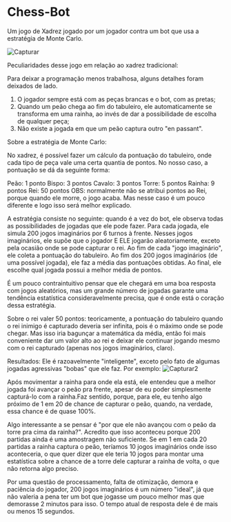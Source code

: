 # Chess-Bot
Um jogo de Xadrez jogado por um jogador contra um bot que usa a estratégia de Monte Carlo.

![Capturar](https://user-images.githubusercontent.com/79885562/117321868-e14f5480-ae63-11eb-88d1-f0cb6cea5ee6.JPG)

Peculiaridades desse jogo em relação ao xadrez tradicional:

Para deixar a programação menos trabalhosa, alguns detalhes foram deixados de lado.

1. O jogador sempre está com as peças brancas e o bot, com as pretas;
2. Quando um peão chega ao fim do tabuleiro, ele automaticamente se transforma em uma rainha, ao invés de dar a possibilidade de escolha de qualquer peça;
3. Não existe a jogada em que um peão captura outro "en passant".


Sobre a estratégia de Monte Carlo:

No xadrez, é possível fazer um cálculo da pontuação do tabuleiro, onde cada tipo de peça vale uma certa quantia de pontos. No nosso caso, a pontuação se dá da seguinte forma:

Peão: 1 ponto
Bispo: 3 pontos
Cavalo: 3 pontos
Torre: 5 pontos
Rainha: 9 pontos
Rei: 50 pontos
OBS: normalmente não se atribui pontos ao Rei, porque quando ele morre, o jogo acaba. Mas nesse caso é um pouco diferente e logo isso será melhor explicado.

A estratégia consiste no seguinte: quando é a vez do bot, ele observa todas as possibilidades de jogadas que ele pode fazer. Para cada jogada, ele simula 200 jogos imaginários por 6 turnos à frente. Nesses jogos imaginários, ele supõe que o jogador E ELE jogarão aleatoriamente, exceto pela ocasião onde se pode capturar o rei.
Ao fim de cada "jogo imaginário", ele coleta a pontuação do tabuleiro. Ao fim dos 200 jogos imaginários (de uma possível jogada), ele faz a média das pontuações obtidas. Ao final, ele escolhe qual jogada possui a melhor média de pontos.

É um pouco contraintuitivo pensar que ele chegará em uma boa resposta com jogos aleatórios, mas um grande número de jogadas garante uma tendência estatística consideravelmente precisa, que é onde está o coração dessa estratégia.

Sobre o rei valer 50 pontos: teoricamente, a pontuação do tabuleiro quando o rei inimigo é capturado deveria ser infinita, pois é o máximo onde se pode chegar. Mas isso iria bagunçar a matemática da média, então foi mais conveniente dar um valor alto ao rei e deixar ele continuar jogando mesmo com o rei capturado (apenas nos jogos imaginários, claro).


Resultados:
Ele é razoavelmente "inteligente", exceto pelo fato de algumas jogadas agressivas "bobas" que ele faz.
Por exemplo:
![Capturar2](https://user-images.githubusercontent.com/79885562/117328592-28404880-ae6a-11eb-997e-f60dabea9b31.JPG)

Após movimentar a rainha para onde ela está, ele entendeu que a melhor jogada foi avançar o peão pra frente, apesar de eu poder simplesmente capturá-lo com a rainha.Faz sentido, porque, para ele, eu tenho algo próximo de 1 em 20 de chance de capturar o peão, quando, na verdade, essa chance é de quase 100%.

Algo interessante a se pensar é "por que ele não avançou com o peão da torre pra cima da rainha?". Acredito que isso aconteceu porque 200 partidas ainda é uma amostragem não suficiente. Se em 1 em cada 20 partidas a rainha captura o peão, teríamos 10 jogos imaginários onde isso aconteceria, o que quer dizer que ele teria 10 jogos para montar uma estatística sobre a chance de a torre dele capturar a rainha de volta, o que não retorna algo preciso.

Por uma questão de processamento, falta de otimização, demora e paciência do jogador, 200 jogos imaginários é um número "ideal", já que não valeria a pena ter um bot que jogasse um pouco melhor mas que demorasse 2 minutos para isso. O tempo atual de resposta dele é de mais ou menos 15 segundos.


